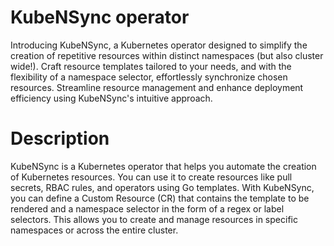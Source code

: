 # KubeNSync operator
Introducing KubeNSync, a Kubernetes operator designed to simplify the creation of repetitive resources within distinct namespaces (but also cluster wide!). Craft resource templates tailored to your needs, and with the flexibility of a namespace selector, effortlessly synchronize chosen resources. Streamline resource management and enhance deployment efficiency using KubeNSync's intuitive approach.

# Description
KubeNSync is a Kubernetes operator that helps you automate the creation of Kubernetes resources. You can use it to create resources like pull secrets, RBAC rules, and operators using Go templates. With KubeNSync, you can define a Custom Resource (CR) that contains the template to be rendered and a namespace selector in the form of a regex or label selectors. This allows you to create and manage resources in specific namespaces or across the entire cluster.
